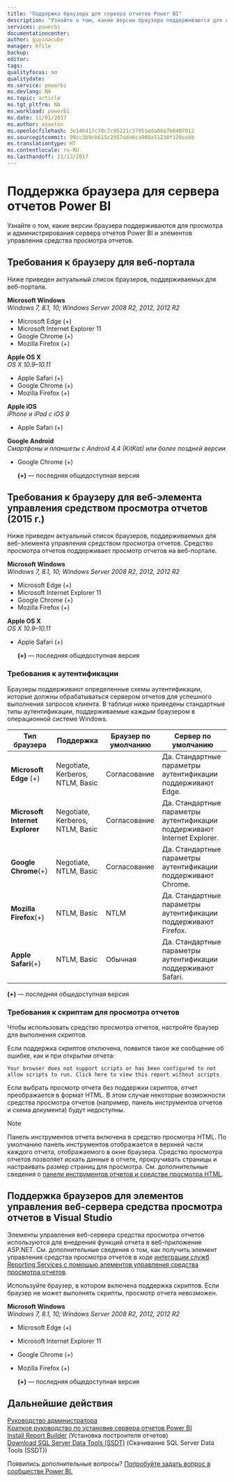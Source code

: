 ```yaml
---
title: "Поддержка браузера для сервера отчетов Power BI"
description: "Узнайте о том, какие версии браузера поддерживаются для просмотра и администрирования сервера отчетов Power BI и элементов управления средства просмотра отчетов."
services: powerbi
documentationcenter: 
author: guyinacube
manager: kfile
backup: 
editor: 
tags: 
qualityfocus: no
qualitydate: 
ms.service: powerbi
ms.devlang: NA
ms.topic: article
ms.tgt_pltfrm: NA
ms.workload: powerbi
ms.date: 11/01/2017
ms.author: asaxton
ms.openlocfilehash: 3e146417c78c7c95221c37051eda08a7b8497012
ms.sourcegitcommit: 99cc3b9cb615c2957dde6ca908a51238f129cebb
ms.translationtype: HT
ms.contentlocale: ru-RU
ms.lasthandoff: 11/13/2017
---
```

# <a name="browser-support-for-power-bi-report-server"></a>Поддержка браузера для сервера отчетов Power BI
Узнайте о том, какие версии браузера поддерживаются для просмотра и администрирования сервера отчетов Power BI и элементов управления средства просмотра отчетов.

## <a name="browser-requirements-for-the-web-portal"></a>Требования к браузеру для веб-портала
Ниже приведен актуальный список браузеров, поддерживаемых для веб-портала.

**Microsoft Windows**  
*Windows 7, 8.1, 10; Windows Server 2008 R2, 2012, 2012 R2*

* Microsoft Edge (+)
* Microsoft Internet Explorer 11
* Google Chrome (+)
* Mozilla Firefox (+)

**Apple OS X**  
*OS X 10.9–10.11*

* Apple Safari (+)
* Google Chrome (+)
* Mozilla Firefox (+)

**Apple iOS**  
*iPhone и iPad с iOS 9*

* Apple Safari (+)

**Google Android**  
*Смартфоны и планшеты с Android 4.4 (KitKat) или более поздней версии*

* Google Chrome (+)
  
  **(+)** — последняя общедоступная версия

## <a name="browser-requirements-for-the-report-viewer-web-control-2015"></a>Требования к браузеру для веб-элемента управления средством просмотра отчетов (2015 г.)
Ниже приведен актуальный список браузеров, поддерживаемых для веб-элемента управления средством просмотра отчетов. Средство просмотра отчетов поддерживает просмотр отчетов на веб-портале.

**Microsoft Windows**  
*Windows 7, 8.1, 10; Windows Server 2008 R2, 2012, 2012 R2*

* Microsoft Edge (+)
* Microsoft Internet Explorer 11
* Google Chrome (+)
* Mozilla Firefox (+)

**Apple OS X**  
*OS X 10.9–10.11*

* Apple Safari (+)
  
  **(+)** — последняя общедоступная версия

### <a name="authentication-requirements"></a>Требования к аутентификации
Браузеры поддерживают определенные схемы аутентификации, которые должны обрабатываться сервером отчетов для успешного выполнения запросов клиента. В таблице ниже приведены стандартные типы аутентификации, поддерживаемые каждым браузером в операционной системе Windows.

| **Тип браузера** | **Поддержка** | **Браузер по умолчанию** | **Сервер по умолчанию** |
| --- | --- | --- | --- |
| **Microsoft Edge** (+) |Negotiate, Kerberos, NTLM, Basic |Согласование |Да. Стандартные параметры аутентификации поддерживают Edge. |
| **Microsoft Internet Explorer** |Negotiate, Kerberos, NTLM, Basic |Согласование |Да. Стандартные параметры аутентификации поддерживают Internet Explorer. |
| **Google Chrome**(+) |Negotiate, NTLM, Basic |Согласование |Да. Стандартные параметры аутентификации поддерживают Chrome. |
| **Mozilla Firefox**(+) |NTLM, Basic |NTLM |Да. Стандартные параметры аутентификации поддерживают Firefox. |
| **Apple Safari**(+) |NTLM, Basic |Обычная |Да. Стандартные параметры аутентификации поддерживают Safari. |

 **(+)** — последняя общедоступная версия

### <a name="script-requirements-for-viewing-reports"></a>Требования к скриптам для просмотра отчетов
Чтобы использовать средство просмотра отчетов, настройте браузер для выполнения скриптов.

Если поддержка скриптов отключена, появится такое же сообщение об ошибке, как и при открытии отчета:

```
Your browser does not support scripts or has been configured to not allow scripts to run. Click here to view this report without scripts
```

 Если выбрать просмотр отчета без поддержки скриптов, отчет преображается в формат HTML. В этом случае некоторые возможности средства просмотра отчетов (например, панель инструментов отчетов и схема документа) будут недоступны.

> [!NOTE]
> Панель инструментов отчета включена в средство просмотра HTML. По умолчанию панель инструментов отображается в верхней части каждого отчета, отображаемого в окне браузера. Средство просмотра отчетов позволяет искать данные в отчете, прокручивать страницы и настраивать размер страниц для просмотра. См. дополнительные сведения о [панели инструментов отчетов и средстве просмотра HTML](https://docs.microsoft.com/sql/reporting-services/html-viewer-and-the-report-toolbar).
> 
> 

## <a name="browser-support-for-report-viewer-web-server-controls-in-visual-studio"></a>Поддержка браузеров для элементов управления веб-сервера средства просмотра отчетов в Visual Studio
Элементы управления веб-сервера средства просмотра отчетов используются для внедрения функций отчета в веб-приложение ASP.NET. См. дополнительные сведения о том, как получить элемент управления средства просмотра отчетов в ходе [интеграции служб Reporting Services с помощью элементов управления средства просмотра отчетов](https://docs.microsoft.com/sql/reporting-services/application-integration/integrating-reporting-services-using-reportviewer-controls-get-started).

Используйте браузер, в котором включена поддержка скриптов. Если браузер не может выполнять скрипты, просмотр отчета невозможен.

**Microsoft Windows**  
*Windows 7, 8.1, 10; Windows Server 2008 R2, 2012, 2012 R2*

* Microsoft Edge (+)
* Microsoft Internet Explorer 11
* Google Chrome (+)
* Mozilla Firefox (+)
  
  **(+)** — последняя общедоступная версия

## <a name="next-steps"></a>Дальнейшие действия
[Руководство администратора](admin-handbook-overview.md)  
[Краткое руководство по установке сервера отчетов Power BI](quickstart-install-report-server.md)  
[Install Report Builder](https://docs.microsoft.com/sql/reporting-services/install-windows/install-report-builder) (Установка построителя отчетов)  
[Download SQL Server Data Tools (SSDT)](http://go.microsoft.com/fwlink/?LinkID=616714) (Скачивание SQL Server Data Tools (SSDT))

Появились дополнительные вопросы? [Попробуйте задать вопрос в сообществе Power BI.](https://community.powerbi.com/)

